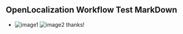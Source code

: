 ## OpenLocalization Workflow Test MarkDown
* ![image1](.\ea797b38-0867-418d-bf86-0fcb5489d0c7.png)   ![image2](.\1cdaebeb-e694-402f-9a9d-8ab567d74374.png) 
thanks!